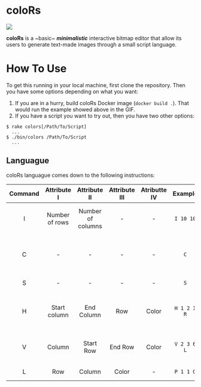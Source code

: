 # coloRs

![](https://d2ffutrenqvap3.cloudfront.net/items/2S2F1i3l2k2Z2F081x0p/Screen%20Recording%202018-02-07%20at%2009.07%20PM.gif?v=1ceaa036)

**coloRs** is a ~basic~ **_minimalistic_** interactive bitmap editor that allow its users to generate text-made images through a small script language. 

# How To Use

To get this running in your local machine, first clone the repository. Then you have some options depending on what you want:

1. If you are in a hurry, build coloRs Docker image (`docker build .`). That would run the example showed above in the GIF.
2. If you have a script you want to try out, then you have two other options: 

```
$ rake colors[/Path/To/Script] 
  ...
$ ./bin/colors /Path/To/Script
  ...
```

## Languague

coloRs languague comes down to the following instructions:

| Command |   Attribute I  |    Attribute II   | Attribute III | Atributte IV |   Example   |                     Description                    |
|:-------:|:--------------:|:-----------------:|:-------------:|:------------:|:-----------:|:--------------------------------------------------:|
|    I    | Number of rows | Number of columns |       -       |       -      |  `I 10 10`  |        Specify the dimensions of the canvas.       |
|    C    |        -       |         -         |       -       |       -      |     `C`     | Clears the canvas by painting everything in white. |
|    S    |        -       |         -         |       -       |       -      |     `S`     |                 Prints the canvas.                 |
|    H    |  Start column  |     End Column    |      Row      |     Color    | `H 1 2 3 R` |  Draws a horizontal line given a few coordinates.  |
|    V    |     Column     |     Start Row     |    End Row    |     Color    | `V 2 3 6 L` |   Draws a vertical line given a few coordinates.   |
|    L    |       Row      |       Column      |     Color     |       -      |  `P 1 1 G`  |                Paints a given pixel.               |






